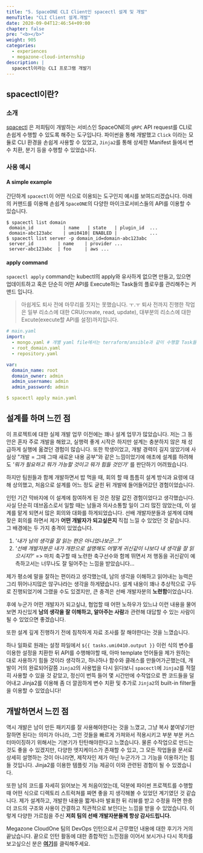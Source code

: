 ```yaml
---
title: "5. SpaceONE CLI Client인 spacectl 설계 및 개발"
menuTitle: "CLI Client 설계.개발"
date: 2020-09-04T12:46:54+09:00
chapter: false
pre: "<b></b>"
weight: 905
categories:
  - experiences
  - megazone-cloud-internship
description: |
  spacectl이라는 CLI 프로그램 개발기
---
```


## spacectl이란?

### 소개 

[spacectl](https://github.com/spaceone-dev/spacectl) 은 저희팀이 개발하는 서비스인 SpaceONE의 `gRPC` API request를 CLI로
손쉽게 수행할 수 있도록 해주는 도구입니다. 파이썬을 통해 개발했고 `Click` 이라는 모듈로 CLI 환경을
손쉽게 사용할 수 있었고, `Jinja2`를 통해 상세한 Manifest 들에서 변수 치환, 분기 등을 수행할 수 있었습니다.

### 사용 예시

#### A simple example

간단하게 `spacectl`이 어떤 식으로 이용되는 도구인지 예시를 보여드리겠습니다.
아래의 커맨드를 이용해 손쉽게 `SpaceONE`의 다양한 마이크로서비스들의 API를 이용할
수 있습니다.

```
$ spacectl list domain
 domain_id           | name   | state   | plugin_id  ...
 domain-abc123abc    | umi0410| ENABLED |            ...
$ spacectl list server -p domain_id=domain-abc123abc
 server_id         | name    | provider ...
 server-abc123abc  | foo     | aws ...
```

#### apply command

`spacectl apply` command는 kubectl의 apply와 유사하게 없으면 만들고,
있으면 업데이트하고 혹은 단순히 어떤 API를 Execute하는 Task들의 플로우를 관리해주는
커맨드 입니다.

> 아쉽게도 퇴사 전에 마무리를 짓지는 못했습니다. ㅜ.ㅜ
> 퇴사 전까지 진행한 작업은 일부 리소스에 대한 CRU(create, read, update),
> 대부분의 리소스에 대한 Excute(execute할 API를 설정)까지입니다.

```yaml
# main.yaml
import:
  - mongo.yaml # 개별 yaml file에서는 terraform/ansible과 같이 수행할 Task들을 정의
  - root_domain.yaml
  - repository.yaml

var:
  domain_name: root
  domain_owner: admin
  admin_username: admin
  admin_password: admin

$ spacectl apply main.yaml
```

## 설계를 하며 느낀 점

이 프로젝트에 대한 실제 개발 업무 이전에는 꽤나 설계 업무가 많았습니다.
저는 그 동안은 혼자 주로 개발을 해왔고, 실행력 좋게 시작은 하지만 설계는 충분하지 않은 채
성급하게 실행에 옮겼던 경험이 많습니다. 또한 학생이었고, 개발 경력이 길지 않았기에
사실상 "개발 = 그때 그때 새로운 내용 공부"와 같은 느낌이었기에 애초에 설계를 하려해도 _'뭐가
필요하고 뭐가 가능할 것이고 뭐가 힘들 것인가'_ 를 판단하기 어려웠습니다.

하지만 팀원들과 함께 개발하면서 밥 먹을 때, 회의 할 때 틈틈히 설계 방식과 요령에 대해
상의했고, 처음으로 설계를 어느 정도 굳힌 뒤 개발에 들어들어갔던 경험이었습니다.

인턴 기간 막바지에 이 설계에 참여하게 된 것은 정말 값진 경험이었다고 생각했습니다.
사실 단순히 데브옵스로서 일할 때는 남들과 의사소통할 일이 그리 많진 않았는데, 이 설계를
맡게 되면서 많은 회의와 대화를 하게되었습니다.
선배 개발자분들과 설계에 대해 잦은 회의를 하면서 제가 **어떤 개발자가 되고싶은지** 직접 느낄 수 있었던 것 같습니다.
그 배경에는 두 가지 충격이 있었습니다.

1. _'내가 남의 생각을 잘 읽는 편은 아니었나보군...?'_
2. _'선배 개발자분은 내가 개판으로 설명해도 어떻게 귀신같이 나보다 내 생각을 잘 읽으시지?'_
=> 마치 축구할 때 노련한 축구선수와 함께 뛰면서 저 행동을 귀신같이 예측하고서는 너무나도 잘 밀어주는 느낌을 받았습니다...

제가 평소에 말을 잘하는 편이라고 생각했는데, 남의 생각을 이해하고 읽어내는 능력은 그리 뛰어나지많은
않구나라는 생각을 하게됐습니다. 설계 내용이 꽤나 추상적으로 구두로 진행되었기에 그랬을 수도 있겠지만,
큰 충격은 선배 개발자분의 **노련함**이었습니다.

후에 누군가 어떤 개발자가 되고싶냐, 협업할 때 어떤 노하우가 있느냐 이런 내용을 물어보면
자신있게 **남의 생각을 잘 이해하고, 알아주는 사람**과 관련해 대답할 수 있는 사람이 될 수 있었으면
좋겠습니다.

또한 설계 깊게 진행하기 전에 침착하게 자료 조사를
잘 해야한다는 것을 느꼈습니다.

하나 일화로 원래는 설정 파일에서 `${{ tasks.umi0410.output }}` 이런 식의 변수를 이용한
설정을 치환한 뒤 API를 수행해야할 때, 아마 template 언어들을 제가 원하는 대로 사용하기
힘들 것이라 생각하고, 하나하나 함수와 클래스를 만들어가곤했는데, 개발이 거의 완료되어갈쯤
`Jinja2`의 사용법을 다시 읽다보니 `spacectl`에 `Jinja2`를 적절히 사용할 수 있을 것 같았고,
정신이 번뜩 들어 몇 시간만에 수작업으로 짠 코드들을 덜어내고 Jinja2를 이용해 좀 더 깔끔하게
변수 치환 및 추가로 `Jinja2`의 built-in filter들을 이용할 수 있었습니다!

## 개발하면서 느낀 점

역시 개발은 남이 만든 패키지를 잘 사용해야한다는 것을 느꼈고, 그냥 복사 붙여넣기만 잘하면 된다는 의미가 아니라,
그런 것들을 빠르게 가져와서 적용시키고 부분 부분 커스터마이징하기 위해서는
기본기가 탄탄해야한다고 느꼈습니다. 물론 수작업으로 만드는 것도 좋을 수 있겠지만, 다양한 엣지케이스가 존재할 수 있고,
그 모든 작업들을 문서로 상세히 설명하는 것이 아니라면, 제작자인 제가 아닌 누군가가 그 기능을 이용하기는
힘들 것입니다. Jinja2를 이용한 템플릿 기능 제공이 이와 관련된 경험이 될 수 있겠습니다.

또한 남의 코드를 자세히 읽어보는 게 처음이었는데, 덕분에 파이썬 프로젝트를 수행할 때 어떤 식으로
디렉토리 스트럭쳐를 짜면 좋을 지 생각해볼 수 있었던 계기였던 것 같습니다.
제가 설계하고, 개발한 내용을 짧게나마 발표한 뒤 리뷰를 받고 수정을 하면 한층 더 코드의
구조와 사용이 간결하고 직관적으로 보인다는 느낌을 받을 수 있었습니다. 이렇게 다양한
가르침을 주신 **저희 팀의 선배 개발자분들께 항상 감사드립니다.**


Megazone CloudOne 팀의 DevOps 인턴으로서 근무했던 내용에 대한 후기가 거의 끝났습니다.
끝으로 인턴 활동에 대한 종합적인 느낀점을 이어서 보시거나 다시 목차를 보고싶으신 분은 [**여기**](../index)를
클릭해주세요.
